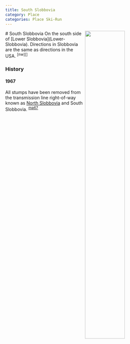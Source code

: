```yaml
---
title: South Slobbovia
category: Place
categories: Place Ski-Run
---
```

<img src="/img/2020-South-Slobbovia.jpeg" align="right" style="width: 50%;">
# South Slobbovia
On the south side of [Lower Slobbovia](Lower-Slobbovia). Directions in Slobbovia are the same as directions in the USA. <sup>[nw][]</sup>

### History

#### 1967

All stumps have been removed from the transmission line right-of-way known as [North Slobbovia](North-Slobbovia) and South Slobbovia. <sup>[ma67][]</sup>


[ma67]: Mountaineer-Annual#1967
[nw]: Names-Walt "Meany Names by Walter Little, 1984"
